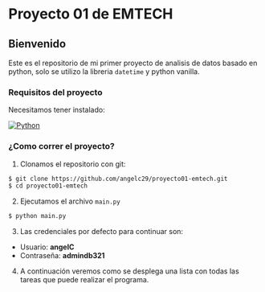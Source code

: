 # Proyecto 01 de EMTECH

## Bienvenido
Este es el repositorio de mi primer proyecto de analisis de datos basado en python, solo se utilizo la libreria `datetime` y python vanilla.

### Requisitos del proyecto
Necesitamos tener instalado:

[![Python](https://img.shields.io/badge/-Python-blue?logo=python&logoColor=white&style=for-the-badge)](https://www.python.org/downloads/)

### ¿Como correr el proyecto?
1. Clonamos el repositorio con git:
```bash
$ git clone https://github.com/angelc29/proyecto01-emtech.git
$ cd proyecto01-emtech
```
2. Ejecutamos el archivo `main.py`
```bash
$ python main.py
```
3. Las credenciales por defecto para continuar son:
  - Usuario: **angelC**
  - Contraseña: **admindb321**

4. A continuación veremos como se desplega una lista con todas las tareas que puede realizar el programa.
